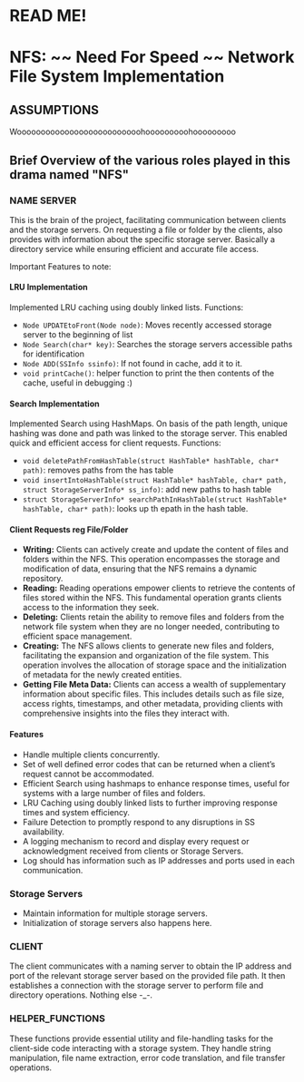 # READ ME!
# NFS: ~~ Need For Speed ~~ Network File System Implementation

## ASSUMPTIONS
Woooooooooooooooooooooooooohooooooooohooooooooo

## Brief Overview of the various roles played in this drama named "NFS"

### NAME SERVER

This is the brain of the project, facilitating communication between clients and the storage servers. 
On requesting a file or folder by the clients, also provides with information about the specific storage server.
Basically a directory service while ensuring efficient and accurate file access.

Important Features to note:

#### LRU Implementation

Implemented LRU caching using doubly linked lists.
Functions:
- `Node UPDATEtoFront(Node node)`: Moves recently accessed storage server to the beginning of list
- `Node Search(char* key)`: Searches the storage servers accessible paths  for identification
- `Node ADD(SSInfo ssinfo)`: If not found in cache, add it to it.
- `void printCache()`: helper function to print the then contents of the cache, useful in debugging :)

#### Search Implementation

Implemented Search using HashMaps. On basis of the path length, unique hashing was done and path was linked to the storage server.
This enabled quick and efficient access for client requests.
Functions:
- `void deletePathFromHashTable(struct HashTable* hashTable, char* path)`: removes paths from the has table
- `void insertIntoHashTable(struct HashTable* hashTable, char* path, struct StorageServerInfo* ss_info)`: add new paths to hash table
- `struct StorageServerInfo* searchPathInHashTable(struct HashTable* hashTable, char* path)`: looks up th epath in the hash table.

####  Client Requests reg File/Folder

- **Writing:** Clients can actively create and update the content of files and folders within the NFS. This operation encompasses the storage and modification of data, ensuring that the NFS remains a dynamic repository.
- **Reading:** Reading operations empower clients to retrieve the contents of files stored within the NFS. This fundamental operation grants clients access to the information they seek.
- **Deleting:** Clients retain the ability to remove files and folders from the network file system when they are no longer needed, contributing to efficient space management.
- **Creating:** The NFS allows clients to generate new files and folders, facilitating the expansion and organization of the file system. This operation involves the allocation of storage space and the initialization of metadata for the newly created entities.
- **Getting File Meta Data:** Clients can access a wealth of supplementary information about specific files. This includes details such as file size, access rights, timestamps, and other metadata, providing clients with comprehensive insights into the files they interact with.

#### Features
- Handle multiple clients concurrently. 
- Set of well defined error codes that can be returned when a client’s request cannot be accommodated.
- Efficient Search using hashmaps to enhance response times, useful for systems with a large number of files and folders.
- LRU Caching using doubly linked lists to further improving response times and system efficiency.
- Failure Detection to promptly respond to any disruptions in SS availability.
- A logging mechanism to record and display every request or acknowledgment received from clients or Storage Servers.
- Log should has information such as IP addresses and ports used in each communication.

### Storage Servers

- Maintain information for multiple storage servers.
- Initialization of storage servers also happens here.

### CLIENT

The client communicates with a naming server to obtain the IP address and port of the relevant storage server based on the provided file path. It then establishes a connection with the storage server to perform file and directory operations. Nothing else -_-.

### HELPER_FUNCTIONS

These functions provide essential utility and file-handling tasks for the client-side code interacting with a storage system. They handle string manipulation, file name extraction, error code translation, and file transfer operations.

